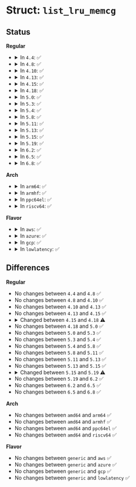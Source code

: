 # Struct: <code>list_lru_memcg</code>

## Status
<b>Regular</b>
<ul>
<li>
<details>
<summary>In <code>4.4</code>: ✅</summary>

```c
struct list_lru_memcg {
    struct list_lru_one * lru[0];
};
```
</details>
</li>
<li>
<details>
<summary>In <code>4.8</code>: ✅</summary>

```c
struct list_lru_memcg {
    struct list_lru_one * lru[0];
};
```
</details>
</li>
<li>
<details>
<summary>In <code>4.10</code>: ✅</summary>

```c
struct list_lru_memcg {
    struct list_lru_one * lru[0];
};
```
</details>
</li>
<li>
<details>
<summary>In <code>4.13</code>: ✅</summary>

```c
struct list_lru_memcg {
    struct list_lru_one * lru[0];
};
```
</details>
</li>
<li>
<details>
<summary>In <code>4.15</code>: ✅</summary>

```c
struct list_lru_memcg {
    struct list_lru_one * lru[0];
};
```
</details>
</li>
<li>
<details>
<summary>In <code>4.18</code>: ✅</summary>

```c
struct list_lru_memcg {
    struct callback_head rcu;
    struct list_lru_one * lru[0];
};
```
</details>
</li>
<li>
<details>
<summary>In <code>5.0</code>: ✅</summary>

```c
struct list_lru_memcg {
    struct callback_head rcu;
    struct list_lru_one * lru[0];
};
```
</details>
</li>
<li>
<details>
<summary>In <code>5.3</code>: ✅</summary>

```c
struct list_lru_memcg {
    struct callback_head rcu;
    struct list_lru_one * lru[0];
};
```
</details>
</li>
<li>
<details>
<summary>In <code>5.4</code>: ✅</summary>

```c
struct list_lru_memcg {
    struct callback_head rcu;
    struct list_lru_one * lru[0];
};
```
</details>
</li>
<li>
<details>
<summary>In <code>5.8</code>: ✅</summary>

```c
struct list_lru_memcg {
    struct callback_head rcu;
    struct list_lru_one * lru[0];
};
```
</details>
</li>
<li>
<details>
<summary>In <code>5.11</code>: ✅</summary>

```c
struct list_lru_memcg {
    struct callback_head rcu;
    struct list_lru_one * lru[0];
};
```
</details>
</li>
<li>
<details>
<summary>In <code>5.13</code>: ✅</summary>

```c
struct list_lru_memcg {
    struct callback_head rcu;
    struct list_lru_one * lru[0];
};
```
</details>
</li>
<li>
<details>
<summary>In <code>5.15</code>: ✅</summary>

```c
struct list_lru_memcg {
    struct callback_head rcu;
    struct list_lru_one * lru[0];
};
```
</details>
</li>
<li>
<details>
<summary>In <code>5.19</code>: ✅</summary>

```c
struct list_lru_memcg {
    struct callback_head rcu;
    struct list_lru_one node[0];
};
```
</details>
</li>
<li>
<details>
<summary>In <code>6.2</code>: ✅</summary>

```c
struct list_lru_memcg {
    struct callback_head rcu;
    struct list_lru_one node[0];
};
```
</details>
</li>
<li>
<details>
<summary>In <code>6.5</code>: ✅</summary>

```c
struct list_lru_memcg {
    struct callback_head rcu;
    struct list_lru_one node[0];
};
```
</details>
</li>
<li>
<details>
<summary>In <code>6.8</code>: ✅</summary>

```c
struct list_lru_memcg {
    struct callback_head rcu;
    struct list_lru_one node[0];
};
```
</details>
</li>
</ul>
<b>Arch</b>
<ul>
<li>
<details>
<summary>In <code>arm64</code>: ✅</summary>

```c
struct list_lru_memcg {
    struct callback_head rcu;
    struct list_lru_one * lru[0];
};
```
</details>
</li>
<li>
<details>
<summary>In <code>armhf</code>: ✅</summary>

```c
struct list_lru_memcg {
    struct callback_head rcu;
    struct list_lru_one * lru[0];
};
```
</details>
</li>
<li>
<details>
<summary>In <code>ppc64el</code>: ✅</summary>

```c
struct list_lru_memcg {
    struct callback_head rcu;
    struct list_lru_one * lru[0];
};
```
</details>
</li>
<li>
<details>
<summary>In <code>riscv64</code>: ✅</summary>

```c
struct list_lru_memcg {
    struct callback_head rcu;
    struct list_lru_one * lru[0];
};
```
</details>
</li>
</ul>
<b>Flavor</b>
<ul>
<li>
<details>
<summary>In <code>aws</code>: ✅</summary>

```c
struct list_lru_memcg {
    struct callback_head rcu;
    struct list_lru_one * lru[0];
};
```
</details>
</li>
<li>
<details>
<summary>In <code>azure</code>: ✅</summary>

```c
struct list_lru_memcg {
    struct callback_head rcu;
    struct list_lru_one * lru[0];
};
```
</details>
</li>
<li>
<details>
<summary>In <code>gcp</code>: ✅</summary>

```c
struct list_lru_memcg {
    struct callback_head rcu;
    struct list_lru_one * lru[0];
};
```
</details>
</li>
<li>
<details>
<summary>In <code>lowlatency</code>: ✅</summary>

```c
struct list_lru_memcg {
    struct callback_head rcu;
    struct list_lru_one * lru[0];
};
```
</details>
</li>
</ul>

## Differences
<b>Regular</b>
<ul>
<li>
No changes between <code>4.4</code> and <code>4.8</code> ✅
</li>
<li>
No changes between <code>4.8</code> and <code>4.10</code> ✅
</li>
<li>
No changes between <code>4.10</code> and <code>4.13</code> ✅
</li>
<li>
No changes between <code>4.13</code> and <code>4.15</code> ✅
</li>
<li>
<details>
<summary>Changed between <code>4.15</code> and <code>4.18</code> ⚠️</summary>
<ul>
<li>
<b>Field added. </b>
<code>struct callback_head rcu</code>
</li>
</ul>
</details>
</li>
<li>
No changes between <code>4.18</code> and <code>5.0</code> ✅
</li>
<li>
No changes between <code>5.0</code> and <code>5.3</code> ✅
</li>
<li>
No changes between <code>5.3</code> and <code>5.4</code> ✅
</li>
<li>
No changes between <code>5.4</code> and <code>5.8</code> ✅
</li>
<li>
No changes between <code>5.8</code> and <code>5.11</code> ✅
</li>
<li>
No changes between <code>5.11</code> and <code>5.13</code> ✅
</li>
<li>
No changes between <code>5.13</code> and <code>5.15</code> ✅
</li>
<li>
<details>
<summary>Changed between <code>5.15</code> and <code>5.19</code> ⚠️</summary>
<ul>
<li>
<b>Field added. </b>
<code>struct list_lru_one node[0]</code>
</li>
<li>
<b>Field removed. </b>
<code>struct list_lru_one * lru[0]</code>
</li>
</ul>
</details>
</li>
<li>
No changes between <code>5.19</code> and <code>6.2</code> ✅
</li>
<li>
No changes between <code>6.2</code> and <code>6.5</code> ✅
</li>
<li>
No changes between <code>6.5</code> and <code>6.8</code> ✅
</li>
</ul>
<b>Arch</b>
<ul>
<li>
No changes between <code>amd64</code> and <code>arm64</code> ✅
</li>
<li>
No changes between <code>amd64</code> and <code>armhf</code> ✅
</li>
<li>
No changes between <code>amd64</code> and <code>ppc64el</code> ✅
</li>
<li>
No changes between <code>amd64</code> and <code>riscv64</code> ✅
</li>
</ul>
<b>Flavor</b>
<ul>
<li>
No changes between <code>generic</code> and <code>aws</code> ✅
</li>
<li>
No changes between <code>generic</code> and <code>azure</code> ✅
</li>
<li>
No changes between <code>generic</code> and <code>gcp</code> ✅
</li>
<li>
No changes between <code>generic</code> and <code>lowlatency</code> ✅
</li>
</ul>
